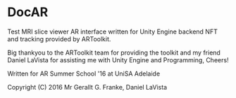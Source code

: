 # DocAR
Test MRI slice viewer AR interface written for Unity Engine backend NFT and tracking provided by ARToolkit.

Big thankyou to the ARToolkit team for providing the toolkit and my friend Daniel LaVista for assisting me with Unity Engine and Programming, Cheers!

Written for AR Summer School '16 at UniSA Adelaide

Copyright (C) 2016 Mr Gerallt G. Franke, Daniel LaVista 